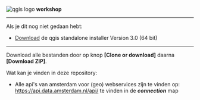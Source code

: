 
![qgis logo](https://upload.wikimedia.org/wikipedia/commons/thumb/c/c2/QGIS_logo%2C_2017.svg/320px-QGIS_logo%2C_2017.svg.png) **workshop**
***
Als je dit nog niet gedaan hebt:
- [Download](https://qgis.org/en/site/forusers/download.html) de qgis standalone installer Version 3.0 (64 bit) 
---
Download alle bestanden door op knop **[Clone or download]** daarna **[Download ZIP]**.

Wat kan je vinden in deze repository:
- Alle api's van amsterdam voor (geo) webservices zijn te vinden op:
https://api.data.amsterdam.nl/api/ te vinden in de **_connection_** map

 
